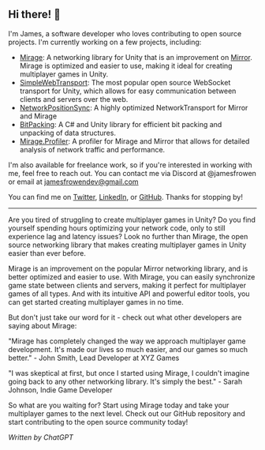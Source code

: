 ## Hi there! 👋

I'm James, a software developer who loves contributing to open source projects. I'm currently working on a few projects, including:

- [Mirage](https://github.com/MirageNet/Mirage): A networking library for Unity that is an improvement on [Mirror](https://github.com/MirrorNetworking/Mirror). Mirage is optimized and easier to use, making it ideal for creating multiplayer games in Unity.
- [SimpleWebTransport](https://github.com/James-Frowen/SimpleWebTransport): The most popular open source WebSocket transport for Unity, which allows for easy communication between clients and servers over the web.
- [NetworkPositionSync](https://github.com/James-Frowen/NetworkPositionSync): A highly optimized NetworkTransport for Mirror and Mirage 
- [BitPacking](https://github.com/James-Frowen/BitPacking): A C# and Unity library for efficient bit packing and unpacking of data structures.
- [Mirage.Profiler](https://github.com/James-Frowen/Mirage.Profiler): A profiler for Mirage and Mirror that allows for detailed analysis of network traffic and performance.

I'm also available for freelance work, so if you're interested in working with me, feel free to reach out. You can contact me via Discord at @jamesfrowen or email at jamesfrowendev@gmail.com

You can find me on [Twitter](https://twitter.com/JamesFrowenDev), [LinkedIn](https://www.linkedin.com/in/james-frowen-71126912a/), or [GitHub](https://github.com/James-Frowen). Thanks for stopping by!

---

Are you tired of struggling to create multiplayer games in Unity? Do you find yourself spending hours optimizing your network code, only to still experience lag and latency issues? Look no further than Mirage, the open source networking library that makes creating multiplayer games in Unity easier than ever before.

Mirage is an improvement on the popular Mirror networking library, and is better optimized and easier to use. With Mirage, you can easily synchronize game state between clients and servers, making it perfect for multiplayer games of all types. And with its intuitive API and powerful editor tools, you can get started creating multiplayer games in no time.

But don't just take our word for it - check out what other developers are saying about Mirage:

"Mirage has completely changed the way we approach multiplayer game development. It's made our lives so much easier, and our games so much better." - John Smith, Lead Developer at XYZ Games

"I was skeptical at first, but once I started using Mirage, I couldn't imagine going back to any other networking library. It's simply the best." - Sarah Johnson, Indie Game Developer

So what are you waiting for? Start using Mirage today and take your multiplayer games to the next level. Check out our GitHub repository and start contributing to the open source community today!

*Written by ChatGPT*
